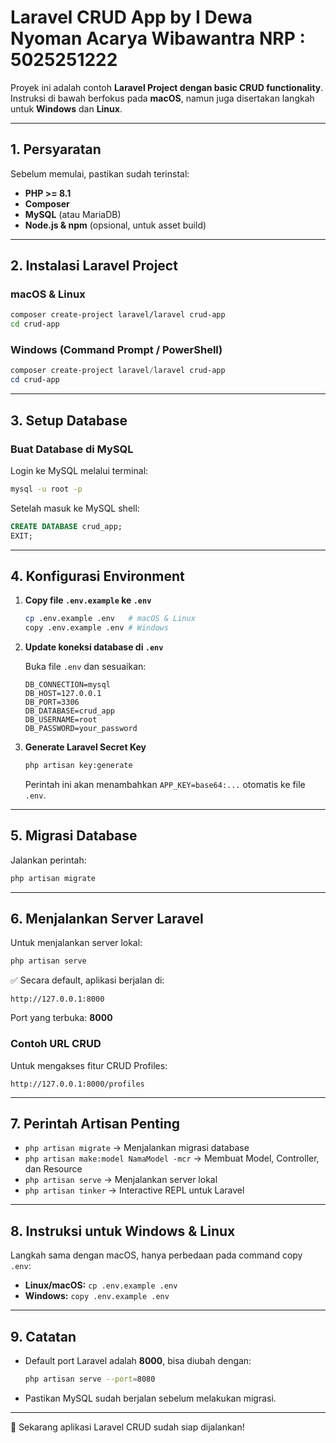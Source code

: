# Laravel CRUD App by I Dewa Nyoman Acarya Wibawantra NRP : 5025251222

Proyek ini adalah contoh **Laravel Project dengan basic CRUD functionality**.  
Instruksi di bawah berfokus pada **macOS**, namun juga disertakan langkah untuk **Windows** dan **Linux**.

---

## 1. Persyaratan

Sebelum memulai, pastikan sudah terinstal:
- **PHP >= 8.1**
- **Composer**
- **MySQL** (atau MariaDB)
- **Node.js & npm** (opsional, untuk asset build)

---

## 2. Instalasi Laravel Project

### macOS & Linux
```bash
composer create-project laravel/laravel crud-app
cd crud-app
```

### Windows (Command Prompt / PowerShell)
```powershell
composer create-project laravel/laravel crud-app
cd crud-app
```

---

## 3. Setup Database

### Buat Database di MySQL
Login ke MySQL melalui terminal:

```bash
mysql -u root -p
```

Setelah masuk ke MySQL shell:
```sql
CREATE DATABASE crud_app;
EXIT;
```

---

## 4. Konfigurasi Environment

1. **Copy file `.env.example` ke `.env`**

   ```bash
   cp .env.example .env   # macOS & Linux
   copy .env.example .env # Windows
   ```

2. **Update koneksi database di `.env`**

   Buka file `.env` dan sesuaikan:
   ```
   DB_CONNECTION=mysql
   DB_HOST=127.0.0.1
   DB_PORT=3306
   DB_DATABASE=crud_app
   DB_USERNAME=root
   DB_PASSWORD=your_password
   ```

3. **Generate Laravel Secret Key**
   ```bash
   php artisan key:generate
   ```

   Perintah ini akan menambahkan `APP_KEY=base64:...` otomatis ke file `.env`.

---

## 5. Migrasi Database

Jalankan perintah:
```bash
php artisan migrate
```

---

## 6. Menjalankan Server Laravel

Untuk menjalankan server lokal:
```bash
php artisan serve
```

✅ Secara default, aplikasi berjalan di:
```
http://127.0.0.1:8000
```
Port yang terbuka: **8000**

### Contoh URL CRUD
Untuk mengakses fitur CRUD Profiles:
```
http://127.0.0.1:8000/profiles
```

---

## 7. Perintah Artisan Penting

- `php artisan migrate` → Menjalankan migrasi database
- `php artisan make:model NamaModel -mcr` → Membuat Model, Controller, dan Resource
- `php artisan serve` → Menjalankan server lokal
- `php artisan tinker` → Interactive REPL untuk Laravel

---

## 8. Instruksi untuk Windows & Linux

Langkah sama dengan macOS, hanya perbedaan pada command copy `.env`:
- **Linux/macOS:** `cp .env.example .env`
- **Windows:** `copy .env.example .env`

---

## 9. Catatan

- Default port Laravel adalah **8000**, bisa diubah dengan:
  ```bash
  php artisan serve --port=8080
  ```
- Pastikan MySQL sudah berjalan sebelum melakukan migrasi.

---

🎉 Sekarang aplikasi Laravel CRUD sudah siap dijalankan!
